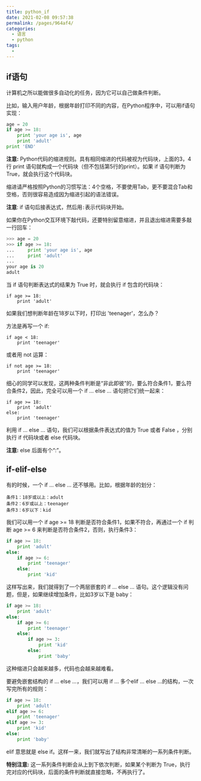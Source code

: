 ```yaml
---
title: python_if
date: 2021-02-08 09:57:38
permalink: /pages/964af4/
categories:
  - 语言
  - python
tags:
  - 
---
```

## if语句

计算机之所以能做很多自动化的任务，因为它可以自己做条件判断。

比如，输入用户年龄，根据年龄打印不同的内容，在Python程序中，可以用if语句实现：

```python
age = 20
if age >= 18:
    print 'your age is', age
    print 'adult'
print 'END'
```

**注意:** Python代码的缩进规则。具有相同缩进的代码被视为代码块，上面的3，4行 print 语句就构成一个代码块（但不包括第5行的print）。如果 if 语句判断为 True，就会执行这个代码块。

缩进请严格按照Python的习惯写法：4个空格，不要使用Tab，更不要混合Tab和空格，否则很容易造成因为缩进引起的语法错误。

**注意**: if 语句后接表达式，然后用`:`表示代码块开始。

如果你在Python交互环境下敲代码，还要特别留意缩进，并且退出缩进需要多敲一行回车：

```python
>>> age = 20
>>> if age >= 18:
...     print 'your age is', age
...     print 'adult'
...
your age is 20
adult
```

当 if 语句判断表达式的结果为 True 时，就会执行 if 包含的代码块：

```
if age >= 18:
    print 'adult'
```

如果我们想判断年龄在18岁以下时，打印出 'teenager'，怎么办？

方法是再写一个 if:

```
if age < 18:
    print 'teenager'
```

或者用 not 运算：

```
if not age >= 18:
    print 'teenager'
```

细心的同学可以发现，这两种条件判断是“非此即彼”的，要么符合条件1，要么符合条件2，因此，完全可以用一个 if ... else ... 语句把它们统一起来：

```
if age >= 18:
    print 'adult'
else:
    print 'teenager'
```

利用 if ... else ... 语句，我们可以根据条件表达式的值为 True 或者 False ，分别执行 if 代码块或者 else 代码块。

**注意:** else 后面有个“:”。

## if-elif-else

有的时候，一个 if ... else ... 还不够用。比如，根据年龄的划分：

```
条件1：18岁或以上：adult
条件2：6岁或以上：teenager
条件3：6岁以下：kid
```

我们可以用一个 if age >= 18 判断是否符合条件1，如果不符合，再通过一个 if 判断 age >= 6 来判断是否符合条件2，否则，执行条件3：

```python
if age >= 18:
    print 'adult'
else:
    if age >= 6:
        print 'teenager'
    else:
        print 'kid'
```

这样写出来，我们就得到了一个两层嵌套的 if ... else ... 语句。这个逻辑没有问题，但是，如果继续增加条件，比如3岁以下是 baby：

```python
if age >= 18:
    print 'adult'
else:
    if age >= 6:
        print 'teenager'
    else:
        if age >= 3:
            print 'kid'
        else:
            print 'baby'
```

这种缩进只会越来越多，代码也会越来越难看。

要避免嵌套结构的 if ... else ...，我们可以用 if ... 多个elif ... else ...的结构，一次写完所有的规则：

```python
if age >= 18:
    print 'adult'
elif age >= 6:
    print 'teenager'
elif age >= 3:
    print 'kid'
else:
    print 'baby'
```

elif 意思就是 else if。这样一来，我们就写出了结构非常清晰的一系列条件判断。

**特别注意:** 这一系列条件判断会从上到下依次判断，如果某个判断为 True，执行完对应的代码块，后面的条件判断就直接忽略，不再执行了。